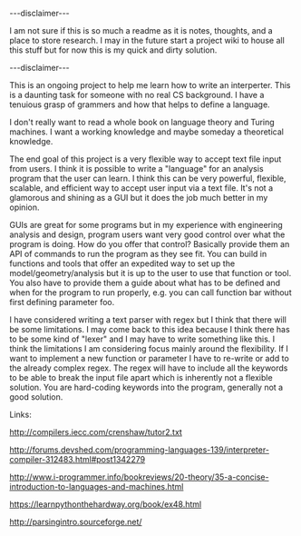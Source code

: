 ---disclaimer---

I am not sure if this is so much a readme as it is notes, thoughts, and a place
to store research. I may in the future start a project wiki to house all this
stuff but for now this is my quick and dirty solution.

---disclaimer---

This is an ongoing project to help me learn how to write an interperter. This is
a daunting task for someone with no real CS background. I have a tenuious grasp
of grammers and how that helps to define a language.

I don't really want to read a whole book on language theory and Turing machines.
I want a working knowledge and maybe someday a theoretical knowledge.

The end goal of this project is a very flexible way to accept text file input
from users. I think it is possible to write a "language" for an analysis program
that the user can learn. I think this can be very powerful, flexible, scalable,
and efficient way to accept user input via a text file. It's not a glamorous and
shining as a GUI but it does the job much better in my opinion. 

GUIs are great for some programs but in my experience with engineering analysis 
and design, program users want very good control over what the program is doing.
How do you offer that control? Basically provide them an API of commands to run
the program as they see fit. You can build in functions and tools that offer an 
expedited way to set up the model/geometry/analysis but it is up to the user to
use that function or tool. You also have to provide them a guide about what has
to be defined and when for the program to run properly, e.g. you can call
function bar without first defining parameter foo. 

I have considered writing a text parser with regex but I think that there will
be some limitations. I may come back to this idea because I think there has to
be some kind of "lexer" and I may have to write something like this. I think the
limitations I am considering focus mainly around the flexibility. If I want to
implement a new function or parameter I have to re-write or add to the already
complex regex. The regex will have to include all the keywords to be able to
break the input file apart which is inherently not a flexible solution. You are
hard-coding keywords into the program, generally not a good solution. 

Links:

http://compilers.iecc.com/crenshaw/tutor2.txt

http://forums.devshed.com/programming-languages-139/interpreter-compiler-312483.html#post1342279

http://www.i-programmer.info/bookreviews/20-theory/35-a-concise-introduction-to-languages-and-machines.html

https://learnpythonthehardway.org/book/ex48.html

http://parsingintro.sourceforge.net/
